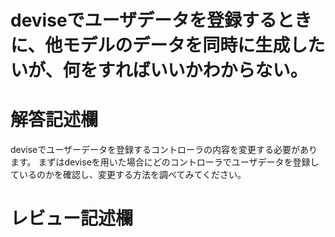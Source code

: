 # deviseでユーザデータを登録するときに、他モデルのデータを同時に生成したいが、何をすればいいかわからない。
# 解答記述欄

deviseでユーザーデータを登録するコントローラの内容を変更する必要があります。
まずはdeviseを用いた場合にどのコントローラでユーザデータを登録しているのかを確認し、変更する方法を調べてみてください。




# レビュー記述欄